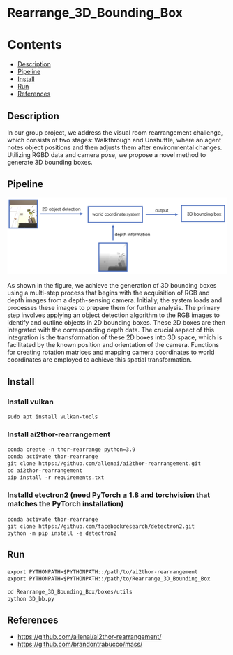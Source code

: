 # Rearrange_3D_Bounding_Box
# Contents
- [Description](#chapter1)
- [Pipeline](#Pipeline)
- [Install](#Install)
- [Run](#Run)
- [References](#References)

## Description 
In our group project, we address the visual room rearrangement challenge, which consists of two stages: Walkthrough and Unshuffle, where an agent notes object positions and then adjusts them after environmental changes. Utilizing RGBD data and camera pose, we propose a novel method to generate 3D bounding boxes.

## Pipeline 
![Pipeline](images/pipeline.png)

 As shown in the figure, we achieve the generation of 3D bounding boxes using a multi-step process that begins with the acquisition of RGB and depth images from a depth-sensing camera. Initially, the system loads and processes these images to prepare them for further analysis. The primary step involves applying an object detection algorithm to the RGB images to identify and outline objects in 2D bounding boxes. These 2D boxes are then integrated with the corresponding depth data. The crucial aspect of this integration is the transformation of these 2D boxes into 3D space, which is facilitated by the known position and orientation of the camera. Functions for creating rotation matrices and mapping camera coordinates to world coordinates are employed to achieve this spatial transformation.

## Install 
### Install vulkan
```
sudo apt install vulkan-tools
```
    

### Install ai2thor-rearrangement
```
conda create -n thor-rearrange python=3.9
conda activate thor-rearrange
git clone https://github.com/allenai/ai2thor-rearrangement.git
cd ai2thor-rearrangement
pip install -r requirements.txt
```

### Installd etectron2 (need PyTorch ≥ 1.8 and torchvision that matches the PyTorch installation)
```
conda activate thor-rearrange
git clone https://github.com/facebookresearch/detectron2.git
python -m pip install -e detectron2
```


## Run 
```
export PYTHONPATH=$PYTHONPATH::/path/to/ai2thor-rearrangement
export PYTHONPATH=$PYTHONPATH::/path/to/Rearrange_3D_Bounding_Box
```


```
cd Rearrange_3D_Bounding_Box/boxes/utils
python 3D_bb.py 
```

## References 
- https://github.com/allenai/ai2thor-rearrangement/
- https://github.com/brandontrabucco/mass/





